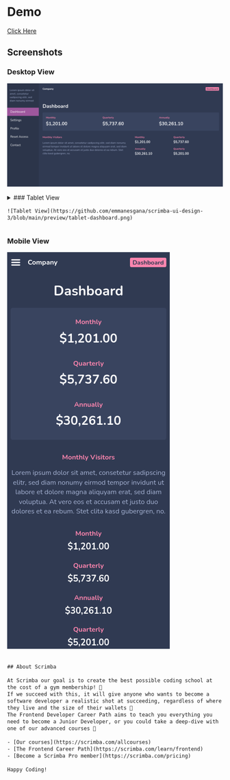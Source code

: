# Demo
[Click Here](https://scrimba-dashboard-ui.netlify.app/)

## Screenshots

### Desktop View

![Desktop View](https://github.com/emmanesgana/scrimba-ui-design-3/blob/main/preview/desktop-dashboard.png)

<details>
  <summary>
    ### Tablet View
    
    ![Tablet View](https://github.com/emmanesgana/scrimba-ui-design-3/blob/main/preview/tablet-dashboard.png)
  </summary>
</details>

### Mobile View

![Mobile View](https://github.com/emmanesgana/scrimba-ui-design-3/blob/main/preview/mobile-dashboard.png)

```

## About Scrimba

At Scrimba our goal is to create the best possible coding school at the cost of a gym membership! 💜
If we succeed with this, it will give anyone who wants to become a software developer a realistic shot at succeeding, regardless of where they live and the size of their wallets 🎉
The Frontend Developer Career Path aims to teach you everything you need to become a Junior Developer, or you could take a deep-dive with one of our advanced courses 🚀

- [Our courses](https://scrimba.com/allcourses)
- [The Frontend Career Path](https://scrimba.com/learn/frontend)
- [Become a Scrimba Pro member](https://scrimba.com/pricing)

Happy Coding!
